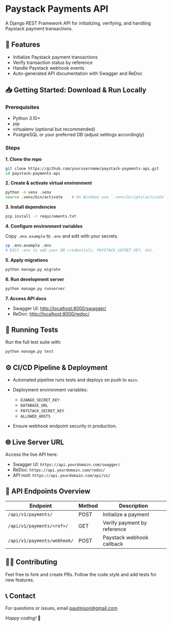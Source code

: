 # Paystack Payments API

A Django REST Framework API for initializing, verifying, and handling Paystack payment transactions.

## 🚀 Features

- Initialize Paystack payment transactions  
- Verify transaction status by reference  
- Handle Paystack webhook events  
- Auto-generated API documentation with Swagger and ReDoc

## 📥 Getting Started: Download & Run Locally

### Prerequisites

- Python 3.10+  
- pip  
- virtualenv (optional but recommended)  
- PostgreSQL or your preferred DB (adjust settings accordingly)

### Steps

**1. Clone the repo**

```bash
git clone https://github.com/yourusername/paystack-payments-api.git
cd paystack-payments-api
```

**2. Create & activate virtual environment**

```bash
python -m venv .venv
source .venv/bin/activate    # On Windows use `.venv\Scripts\activate`
```

**3. Install dependencies**

```bash
pip install -r requirements.txt
```

**4. Configure environment variables**

Copy `.env.example` to `.env` and edit with your secrets.

```bash
cp .env.example .env
# Edit .env to add your DB credentials, PAYSTACK_SECRET_KEY, etc.
```

**5. Apply migrations**

```bash
python manage.py migrate
```

**6. Run development server**

```bash
python manage.py runserver
```

**7. Access API docs**

- Swagger UI: [http://localhost:8000/swagger/](http://localhost:8000/swagger/)  
- ReDoc: [http://localhost:8000/redoc/](http://localhost:8000/redoc/)

## 🧪 Running Tests

Run the full test suite with:

```bash
python manage.py test
```

## ⚙️ CI/CD Pipeline & Deployment

- Automated pipeline runs tests and deploys on push to `main`.  
- Deployment environment variables:

  - `DJANGO_SECRET_KEY`  
  - `DATABASE_URL`  
  - `PAYSTACK_SECRET_KEY`  
  - `ALLOWED_HOSTS`

- Ensure webhook endpoint security in production.

## 🌐 Live Server URL

Access the live API here:

- Swagger UI: `https://api.yourdomain.com/swagger/`  
- ReDoc: `https://api.yourdomain.com/redoc/`  
- API root: `https://api.yourdomain.com/api/v1/`

## 📄 API Endpoints Overview

| Endpoint                   | Method | Description                  |
|----------------------------|--------|------------------------------|
| `/api/v1/payments/`         | POST   | Initialize a payment          |
| `/api/v1/payments/<ref>/`   | GET    | Verify payment by reference   |
| `/api/v1/payments/webhook/` | POST   | Paystack webhook callback     |

## 👩‍💻 Contributing

Feel free to fork and create PRs. Follow the code style and add tests for new features.

## 📞 Contact

For questions or issues, email paulmison@gmail.com

*Happy coding!* 🚀
